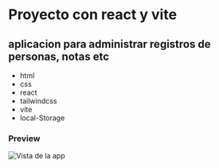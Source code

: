 # Proyecto con react y vite
## aplicacion para administrar registros de personas, notas etc 


* html 
* css
* react
* tailwindcss
* vite
* local-Storage

### Preview
![Vista de la app]()
